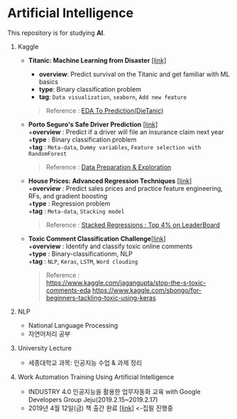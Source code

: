 # Artificial Intelligence
This repository is for studying **AI**.

1. Kaggle
   * **Titanic: Machine Learning from Disaster** [[link]](https://www.kaggle.com/c/titanic)  
     * **overview**: Predict survival on the Titanic and get familiar with ML basics  
     * **type**: Binary classification problem  
     * **tag**: `Data visualization`, `seaborn`, `Add new feature`      
     > Reference : [EDA To Prediction(DieTanic)](https://www.kaggle.com/ash316/eda-to-prediction-dietanic)
 
 
   * **Porto Seguro's Safe Driver Prediction** [[link]](https://www.kaggle.com/c/porto-seguro-safe-driver-prediction)  
     +**overview** : Predict if a driver will file an insurance claim next year  
     +**type** : Binary classification problem  
     +**tag** : `Meta-data`, `Dummy variables`, `Feature selection with RandomForest`  
     > Reference : [Data Preparation & Exploration](https://www.kaggle.com/bertcarremans/data-preparation-exploration)
     
     
   * **House Prices: Advanced Regression Techniques** [[link]](https://www.kaggle.com/c/house-prices-advanced-regression-techniques)  
     +**overview** : Predict sales prices and practice feature engineering, RFs, and gradient boosting  
     +**type** : Regression problem  
     +**tag** : `Meta-data`, `Stacking model`  
     > Reference : [Stacked Regressions : Top 4% on LeaderBoard ](https://www.kaggle.com/serigne/stacked-regressions-top-4-on-leaderboard/notebook)

   * **Toxic Comment Classification Challenge**[[link](https://www.kaggle.com/c/jigsaw-toxic-comment-classification-challenge)]  
     +**overview** : Identify and classify toxic online comments  
     +**type** : Binary-classificationm, NLP  
     +**tag** : `NLP`, `Keras`, `LSTM`, `Word clouding`  
     > Reference :  
     >  https://www.kaggle.com/jagangupta/stop-the-s-toxic-comments-eda
     > https://www.kaggle.com/sbongo/for-beginners-tackling-toxic-using-keras



2. NLP
   * National Language Processing
   * 자연어처리 공부

3. University Lecture
   * 세종대학교 과목: 인공지능 수업 & 과제 정리

4. Work Automation Training Using Artificial Intelligence
   * INDUSTRY 4.0 인공지능을 활용한 업무자동화 교육 with Google Developers Group Jeju(2019.2.15~2019.2.17)
   * 2019년 4월 12일(금) 책 출간 완료 [[link]]()    <-집필 진행중
